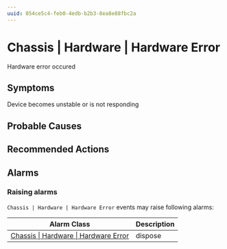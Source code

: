 ```yaml
---
uuid: 054ce5c4-feb0-4edb-b2b3-8ea8e88fbc2a
---
```

# Chassis | Hardware | Hardware Error

Hardware error occured

## Symptoms

Device becomes unstable or is not responding

## Probable Causes

## Recommended Actions

## Alarms

### Raising alarms

`Chassis | Hardware | Hardware Error` events may raise following alarms:

| Alarm Class                                                                                                  | Description |
| ------------------------------------------------------------------------------------------------------------ | ----------- |
| [Chassis \| Hardware \| Hardware Error](../../../alarm-classes-reference/chassis/hardware/hardware-error.md) | dispose     |
